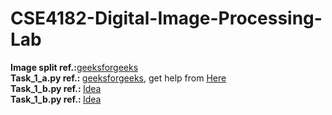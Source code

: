# CSE4182-Digital-Image-Processing-Lab
<b>Image split ref.:</b><a href="https://www.geeksforgeeks.org/dividing-images-into-equal-parts-using-opencv-in-python">geeksforgeeks</a><br>
<b>Task_1_a.py ref.: </b><a href="https://www.geeksforgeeks.org/spatial-resolution-down-sampling-and-up-sampling-in-image-processing/">geeksforgeeks</a>, get help from <a href="https://github.com/JoyKarmoker/CSE4182-Digital-Image-Processing-Lab/blob/main/Task_1/1_a.py">Here<a><br>
<b>Task_1_b.py ref.: </b><a href="https://github.com/mohammadzainabbas/Digital-Image-Processing---DIP/blob/master/Intensity%20Level%20Resolution.py">Idea</a><br>
<b>Task_1_b.py ref.: </b><a href="https://github.com/Shoumik29/Digital-Image-Processing/blob/main/task_1c.py">Idea</a>
